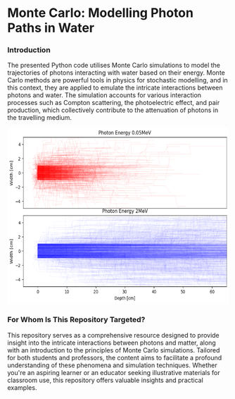 # Monte Carlo: Modelling Photon Paths in Water

### Introduction
The presented Python code utilises Monte Carlo simulations to model the trajectories of photons interacting with water based on their energy. Monte Carlo methods are powerful tools in physics for stochastic modelling, and in this context, they are applied to emulate the intricate interactions between photons and water. The simulation accounts for various interaction processes such as Compton scattering, the photoelectric effect, and pair production, which collectively contribute to the attenuation of photons in the travelling medium.

<p align="center">
  <img height = 400 src="Images/photon_paths.png"
</p>



### For Whom Is This Repository Targeted?
This repository serves as a comprehensive resource designed to provide insight into the intricate interactions between photons and matter, along with an introduction to the principles of Monte Carlo simulations. Tailored for both students and professors, the content aims to facilitate a profound understanding of these phenomena and simulation techniques. Whether you're an aspiring learner or an educator seeking illustrative materials for classroom use, this repository offers valuable insights and practical examples.
